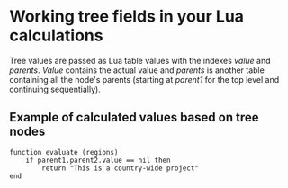 # Working tree fields in your Lua calculations
Tree values are passed as Lua table values with the indexes *value* and *parents*. *Value* contains the actual value and *parents* is another table containing all the node's parents (starting at *parent1* for the top level and continuing sequentially).

## Example of calculated values based on tree nodes

```
function evaluate (regions)
    if parent1.parent2.value == nil then
        return "This is a country-wide project"
end
```